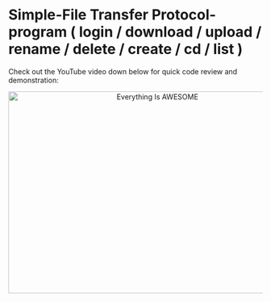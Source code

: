 # Simple-File Transfer Protocol-program ( login / download / upload / rename / delete / create / cd / list )


Check out the YouTube video down below for quick code review and demonstration:


<div align="center">
      <a href="https://youtu.be/iBfx60QNiBc">
     <img 
      src="https://img.youtube.com/vi/iBfx60QNiBc/0.jpg" 
      alt="Everything Is AWESOME" 
      height="400" width="575">
      </a>
    </div>
